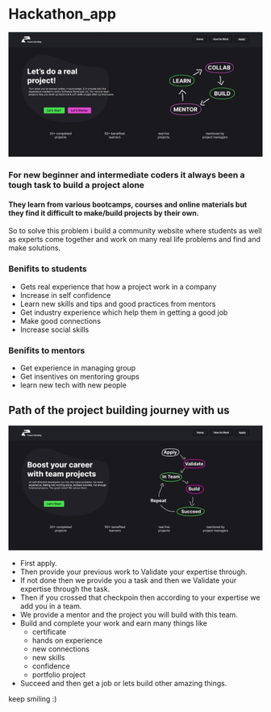 # Hackathon_app

![Home Page Of Application](Home-page.jpg "Home Page Of The Web Application")

### For new beginner and intermediate coders it always been a tough task to build a project alone

#### They learn from various bootcamps, courses and online materials but they find it difficult to make/build projects by their own.

So to solve this problem i build a community website where students as well as experts come together and work on many real life problems and find and make solutions.

### Benifits to students
- Gets real experience that how a project work in a company
- Increase in self confidence 
- Learn new skills and tips and good practices from mentors
- Get industry experience which help them in getting a good job
- Make good connections
- Increase social skills

### Benifits to mentors
- Get experience in managing group
- Get insentives on mentoring groups
- learn new tech with new people


## Path of the project building journey with us 

![Path Page Of Application](path-ss.jpg "Path Page Of The Web Application")

- First apply.
- Then provide your previous work to Validate your expertise through.
- If not done then we provide you a task and then we Validate your expertise through the task.
- Then if you crossed that checkpoin then according to your expertise we add you in a team.
- We provide a mentor and the project you will build with this team.
- Build and complete your work and earn many things like
     - certificate
     - hands on experience
     - new connections
     - new skills
     - confidence
     - portfolio project
 - Succeed and then get a job or lets build other amazing things.





keep smiling :)
